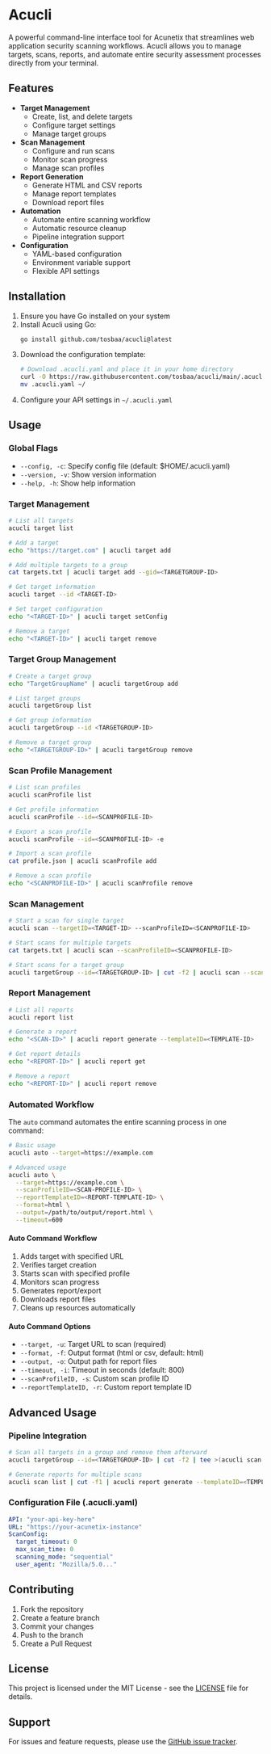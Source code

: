 # Acucli

A powerful command-line interface tool for Acunetix that streamlines web application security scanning workflows. Acucli allows you to manage targets, scans, reports, and automate entire security assessment processes directly from your terminal.

## Features

- **Target Management**
  - Create, list, and delete targets
  - Configure target settings
  - Manage target groups
- **Scan Management**
  - Configure and run scans
  - Monitor scan progress
  - Manage scan profiles
- **Report Generation**
  - Generate HTML and CSV reports
  - Manage report templates
  - Download report files
- **Automation**
  - Automate entire scanning workflow
  - Automatic resource cleanup
  - Pipeline integration support
- **Configuration**
  - YAML-based configuration
  - Environment variable support
  - Flexible API settings

## Installation

1. Ensure you have Go installed on your system
2. Install Acucli using Go:
   ```bash
   go install github.com/tosbaa/acucli@latest
   ```
3. Download the configuration template:
   ```bash
   # Download .acucli.yaml and place it in your home directory
   curl -O https://raw.githubusercontent.com/tosbaa/acucli/main/.acucli.yaml
   mv .acucli.yaml ~/
   ```
4. Configure your API settings in `~/.acucli.yaml`

## Usage

### Global Flags

- `--config, -c`: Specify config file (default: $HOME/.acucli.yaml)
- `--version, -v`: Show version information
- `--help, -h`: Show help information

### Target Management

```bash
# List all targets
acucli target list

# Add a target
echo "https://target.com" | acucli target add

# Add multiple targets to a group
cat targets.txt | acucli target add --gid=<TARGETGROUP-ID>

# Get target information
acucli target --id <TARGET-ID>

# Set target configuration
echo "<TARGET-ID>" | acucli target setConfig

# Remove a target
echo "<TARGET-ID>" | acucli target remove
```

### Target Group Management

```bash
# Create a target group
echo "TargetGroupName" | acucli targetGroup add

# List target groups
acucli targetGroup list

# Get group information
acucli targetGroup --id <TARGETGROUP-ID>

# Remove a target group
echo "<TARGETGROUP-ID>" | acucli targetGroup remove
```

### Scan Profile Management

```bash
# List scan profiles
acucli scanProfile list

# Get profile information
acucli scanProfile --id=<SCANPROFILE-ID>

# Export a scan profile
acucli scanProfile --id=<SCANPROFILE-ID> -e

# Import a scan profile
cat profile.json | acucli scanProfile add

# Remove a scan profile
echo "<SCANPROFILE-ID>" | acucli scanProfile remove
```

### Scan Management

```bash
# Start a scan for single target
acucli scan --targetID=<TARGET-ID> --scanProfileID=<SCANPROFILE-ID>

# Start scans for multiple targets
cat targets.txt | acucli scan --scanProfileID=<SCANPROFILE-ID>

# Start scans for a target group
acucli targetGroup --id=<TARGETGROUP-ID> | cut -f2 | acucli scan --scanProfileID=<SCANPROFILE-ID>
```

### Report Management

```bash
# List all reports
acucli report list

# Generate a report
echo "<SCAN-ID>" | acucli report generate --templateID=<TEMPLATE-ID>

# Get report details
echo "<REPORT-ID>" | acucli report get

# Remove a report
echo "<REPORT-ID>" | acucli report remove
```

### Automated Workflow

The `auto` command automates the entire scanning process in one command:

```bash
# Basic usage
acucli auto --target=https://example.com

# Advanced usage
acucli auto \
  --target=https://example.com \
  --scanProfileID=<SCAN-PROFILE-ID> \
  --reportTemplateID=<REPORT-TEMPLATE-ID> \
  --format=html \
  --output=/path/to/output/report.html \
  --timeout=600
```

#### Auto Command Workflow

1. Adds target with specified URL
2. Verifies target creation
3. Starts scan with specified profile
4. Monitors scan progress
5. Generates report/export
6. Downloads report files
7. Cleans up resources automatically

#### Auto Command Options

- `--target, -u`: Target URL to scan (required)
- `--format, -f`: Output format (html or csv, default: html)
- `--output, -o`: Output path for report files
- `--timeout, -i`: Timeout in seconds (default: 800)
- `--scanProfileID, -s`: Custom scan profile ID
- `--reportTemplateID, -r`: Custom report template ID

## Advanced Usage

### Pipeline Integration

```bash
# Scan all targets in a group and remove them afterward
acucli targetGroup --id=<TARGETGROUP-ID> | cut -f2 | tee >(acucli scan --scanProfileID=<SCANPROFILE-ID>) | acucli target remove

# Generate reports for multiple scans
acucli scan list | cut -f1 | acucli report generate --templateID=<TEMPLATE-ID>
```

### Configuration File (.acucli.yaml)

```yaml
API: "your-api-key-here"
URL: "https://your-acunetix-instance"
ScanConfig:
  target_timeout: 0
  max_scan_time: 0
  scanning_mode: "sequential"
  user_agent: "Mozilla/5.0..."
```

## Contributing

1. Fork the repository
2. Create a feature branch
3. Commit your changes
4. Push to the branch
5. Create a Pull Request

## License

This project is licensed under the MIT License - see the [LICENSE](LICENSE) file for details.

## Support

For issues and feature requests, please use the [GitHub issue tracker](https://github.com/tosbaa/acucli/issues).
